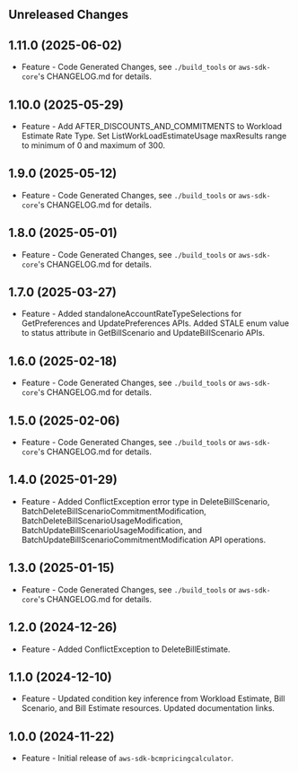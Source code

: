 Unreleased Changes
------------------

1.11.0 (2025-06-02)
------------------

* Feature - Code Generated Changes, see `./build_tools` or `aws-sdk-core`'s CHANGELOG.md for details.

1.10.0 (2025-05-29)
------------------

* Feature - Add AFTER_DISCOUNTS_AND_COMMITMENTS to Workload Estimate Rate Type. Set ListWorkLoadEstimateUsage maxResults range to minimum of 0 and maximum of 300.

1.9.0 (2025-05-12)
------------------

* Feature - Code Generated Changes, see `./build_tools` or `aws-sdk-core`'s CHANGELOG.md for details.

1.8.0 (2025-05-01)
------------------

* Feature - Code Generated Changes, see `./build_tools` or `aws-sdk-core`'s CHANGELOG.md for details.

1.7.0 (2025-03-27)
------------------

* Feature - Added standaloneAccountRateTypeSelections for GetPreferences and UpdatePreferences APIs. Added STALE enum value to status attribute in GetBillScenario and UpdateBillScenario APIs.

1.6.0 (2025-02-18)
------------------

* Feature - Code Generated Changes, see `./build_tools` or `aws-sdk-core`'s CHANGELOG.md for details.

1.5.0 (2025-02-06)
------------------

* Feature - Code Generated Changes, see `./build_tools` or `aws-sdk-core`'s CHANGELOG.md for details.

1.4.0 (2025-01-29)
------------------

* Feature - Added ConflictException error type in DeleteBillScenario, BatchDeleteBillScenarioCommitmentModification, BatchDeleteBillScenarioUsageModification, BatchUpdateBillScenarioUsageModification, and BatchUpdateBillScenarioCommitmentModification API operations.

1.3.0 (2025-01-15)
------------------

* Feature - Code Generated Changes, see `./build_tools` or `aws-sdk-core`'s CHANGELOG.md for details.

1.2.0 (2024-12-26)
------------------

* Feature - Added ConflictException to DeleteBillEstimate.

1.1.0 (2024-12-10)
------------------

* Feature - Updated condition key inference from Workload Estimate, Bill Scenario, and Bill Estimate resources. Updated documentation links.

1.0.0 (2024-11-22)
------------------

* Feature - Initial release of `aws-sdk-bcmpricingcalculator`.

